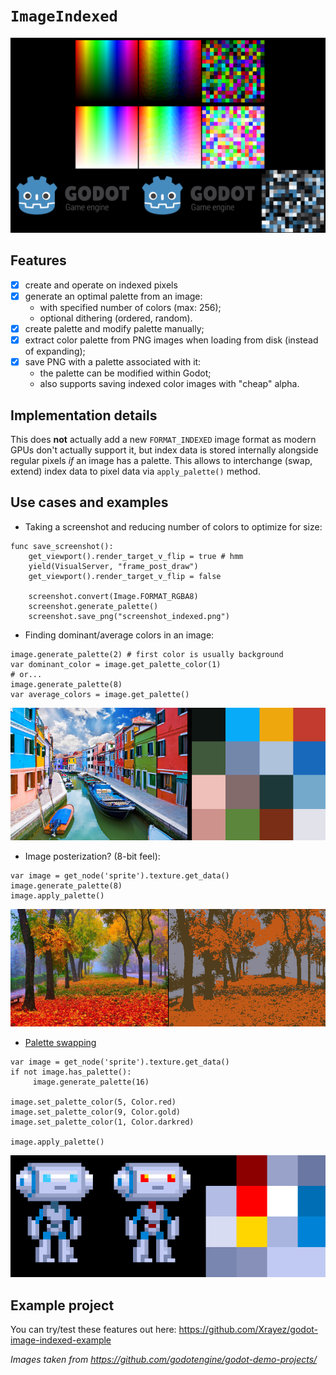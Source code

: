 # `ImageIndexed`

![image-palettes](../images/palette.png)

## Features

- [x] create and operate on indexed pixels
- [x] generate an optimal palette from an image:
  - with specified number of colors (max: 256);
  - optional dithering (ordered, random).
- [x] create palette and modify palette manually;
- [x] extract color palette from PNG images when loading from disk (instead of expanding);
- [x] save PNG with a palette associated with it:
  - the palette can be modified within Godot;
  - also supports saving indexed color images with "cheap" alpha.

## Implementation details
This does **not** actually add a new `FORMAT_INDEXED` image format as modern GPUs don't actually support it, but index data is stored internally alongside regular pixels *if* an image has a palette. This allows to interchange (swap, extend) index data to pixel data via `apply_palette()` method.

## Use cases and examples

* Taking a screenshot and reducing number of colors to optimize for size:
```gdscript
func save_screenshot():
	get_viewport().render_target_v_flip = true # hmm
	yield(VisualServer, "frame_post_draw")
	get_viewport().render_target_v_flip = false

	screenshot.convert(Image.FORMAT_RGBA8)
	screenshot.generate_palette()
	screenshot.save_png("screenshot_indexed.png")
```

* Finding dominant/average colors in an image:
```gdscript
image.generate_palette(2) # first color is usually background
var dominant_color = image.get_palette_color(1)
# or...
image.generate_palette(8)
var average_colors = image.get_palette()
```
![average-colors](../images/dominant-average-colors.png)


* Image posterization? (8-bit feel):
```gdscript
var image = get_node('sprite').texture.get_data()
image.generate_palette(8)
image.apply_palette()
```
![posterization](../images/posterization.png)


* [Palette swapping](https://github.com/HeartoLazor/godot_palette_swap)
```gdscript
var image = get_node('sprite').texture.get_data()
if not image.has_palette():
     image.generate_palette(16)

image.set_palette_color(5, Color.red)
image.set_palette_color(9, Color.gold)
image.set_palette_color(1, Color.darkred)

image.apply_palette()
```
![palette-swapping](../images/palette-swapping.png)

## Example project

You can try/test these features out here:
https://github.com/Xrayez/godot-image-indexed-example

*Images taken from https://github.com/godotengine/godot-demo-projects/*

